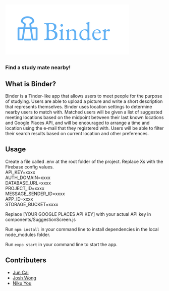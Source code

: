 # ![binder logo](assets/logo.jpg)

### Find a study mate nearby!

## What is Binder?

Binder is a Tinder-like app that allows users to meet people for the purpose of studying. Users are able to upload a picture and write a short description that represents themselves. Binder uses location settings to determine nearby users to match with. Matched users will be given a list of suggested meeting locations based on the midpoint between their last known locations and Google Places API, and will be encouraged to arrange a time and location using the e-mail that they registered with. Users will be able to filter their search results based on current location and other preferences. 

## Usage

Create a file called .env at the root folder of the project. Replace Xs with the Firebase config values.
<br>
API_KEY=xxxx<br>
AUTH_DOMAIN=xxxx<br>
DATABASE_URL=xxxx<br>
PROJECT_ID=xxxx<br>
MESSAGE_SENDER_ID=xxxx<br>
APP_ID=xxxx<br>
STORAGE_BUCKET=xxxx<br>

Replace [YOUR GOOGLE PLACES API KEY] with your actual API key in components/SuggestionScreen.js

Run `npm install` in your command line to install dependencies in the local node_modules folder.

Run `expo start` in your command line to start the app.

## Contributers

- [Jun Cai](https://github.com/JIAJUNATBCIT "Jun's Github")
- [Josh Wong](https://github.com/jtw10 "Josh's Github")
- [Niku You](https://github.com/NikuYou "Niku's Github")
